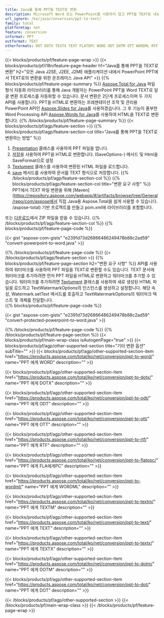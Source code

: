 ```yaml
---
title: Java를 통해 PPT을 TEXT로 변환
description: Microsoft Word 또는 PowerPoint를 사용하지 않고 PPT을 TEXT로 내보내는 Java API
url_ignore: /ko/java/conversion/ppt-to-text/
family: total
platformtag: net
feature: conversion
informat: PPT
outformat: TEXT
otherformats: DOT DOTX TEXTX TEXT FLATOPC WORD ODT DOTM OTT WORDML RTF TEXTM
---
```

{{< blocks/products/pf/feature-page-wrap >}}
{{< blocks/products/pf/i18n/feature-page-header h1="Java를 통해 PPT을 TEXT로 변환" h2="모든 Java J2SE, J2EE, J2ME 애플리케이션 내에서 PowerPoint PPT에서 TEXT로의 변환을 위한 온프레미스 Java API" >}}
{{% blocks/products/pf/feature-page-summary %}}
[Aspose.Total for Java](https://products.aspose.com/total/java/) 파일 형식 자동화 라이브러리를 통해 Java 개발자는 PowerPoint PPT을 Word TEXT로 일괄 변환 프로세스를 자동화할 수 있습니다. 문서 변환은 2단계 프로세스이며 두 가지 API를 사용합니다. PPT을 HTML로 변환하는 프레젠테이션 조작 및 관리용 PowerPoint API인 [Aspose.Slides for Java](https://products.aspose.com/slides/java/)를 사용하겠습니다. 그 후 기능이 풍부한 Word Processing API [Aspose.Words for Java](https://products.aspose.com/words/java/)를 사용하여 HTML을 TEXT로 변환합니다.
{{% /blocks/products/pf/feature-page-summary  %}}
{{< blocks/products/pf/agp/feature-section >}}
{{% blocks/products/pf/agp/feature-section-col title="Java를 통해 PPT을 TEXT로 변환하는 방법" %}}
1. [Presentation](https://reference.aspose.com/slides/java/com.aspose.slides/Presentation) 클래스를 사용하여 PPT 파일을 엽니다.
2. [저장](https://reference.aspose.com/slides/java/com.aspose.slides/Presentation#save-java.lang.String-int-com.aspose.slides)을 사용하여 PPT을 HTML로 변환합니다. ISaveOptions-) 메서드 및 Html을 SaveFormat으로 설정
3. [Textument](https://reference.aspose.com/words/java/com.aspose.words/Textument) 클래스를 사용하여 변환된 HTML 파일을 로드합니다.
4. [save](https://reference.aspose.com/words/java/com.aspose.words/Textument#save(java.lang.String,int)) 메서드를 사용하여 문서를 TEXT 형식으로 저장합니다.
{{% /blocks/products/pf/agp/feature-section-col %}}
{{% blocks/products/pf/agp/feature-section-col title="변환 요구 사항" %}}
PPT에서 TEXT 파일 변환을 위해 [Maven](https://repository.aspose.com/webapp/#/artifacts/browse/tree/General/repo/com/aspose에서 직접 Java용 Aspose.Total을 쉽게 사용할 수 있습니다. /aspose-total) 기반 프로젝트를 만들고 pom.xml에 라이브러리를 포함합니다.

또는 [다운로드](https://releases.aspose.com/total/java)에서 ZIP 파일을 받을 수 있습니다.
{{% /blocks/products/pf/agp/feature-section-col %}}
{{% blocks/products/pf/feature-page-code %}}

{{< gist "aspose-com-gists" "e2391d73d26866486249478b88c2ad59" "convert-powerpoint-to-word.java" >}}


{{% /blocks/products/pf/feature-page-code %}}
{{< /blocks/products/pf/agp/feature-section >}}
{{% blocks/products/pf/feature-page-section  h2="변환 요구 사항" %}}
API를 사용하여 워터마크를 사용하여 PPT 파일을 TEXT로 변환할 수도 있습니다. TEXT 문서에 워터마크를 추가하려면 먼저 PPT 파일을 HTML로 변환하고 워터마크를 추가할 수 있습니다. 워터마크를 추가하려면 [Textument](https://reference.aspose.com/words/java/com.aspose.words/Textument) 클래스를 사용하여 새로 생성된 HTML 파일을 로드하고 TextWatermarkOptions의 인스턴스를 생성하고 설정합니다. 해당 속성, Watermark.setText 메서드를 호출하고 TextWatermarkOptions의 워터마크 텍스트 및 개체를 전달합니다.  
{{% blocks/products/pf/feature-page-code %}}

{{< gist "aspose-com-gists" "e2391d73d26866486249478b88c2ad59" "convert-protected-powerpoint-to-word.java" >}}

{{% /blocks/products/pf/feature-page-code  %}}
{{% /blocks/products/pf/feature-page-section %}}
{{< blocks/products/pf/main-wrap-class isAutogenPage="true" >}}
{{< blocks/products/pf/agp/other-supported-section title="기타 변환 옵션" subTitle="" >}}
{{< blocks/products/pf/agp/other-supported-section-item href="https://products.aspose.com/total/ko/net/conversion/ppt-to-word/" name="PPT 에게 WORD" description="" >}}

{{< blocks/products/pf/agp/other-supported-section-item href="https://products.aspose.com/total/ko/net/conversion/ppt-to-dotx/" name="PPT 에게 DOTX" description="" >}}

{{< blocks/products/pf/agp/other-supported-section-item href="https://products.aspose.com/total/ko/net/conversion/ppt-to-odt/" name="PPT 에게 ODT" description="" >}}

{{< blocks/products/pf/agp/other-supported-section-item href="https://products.aspose.com/total/ko/net/conversion/ppt-to-ott/" name="PPT 에게 OTT" description="" >}}

{{< blocks/products/pf/agp/other-supported-section-item href="https://products.aspose.com/total/ko/net/conversion/ppt-to-rtf/" name="PPT 에게 RTF" description="" >}}

{{< blocks/products/pf/agp/other-supported-section-item href="https://products.aspose.com/total/ko/net/conversion/ppt-to-flatopc/" name="PPT 에게 FLA에게PC" description="" >}}

{{< blocks/products/pf/agp/other-supported-section-item href="https://products.aspose.com/total/ko/net/conversion/ppt-to-wordml/" name="PPT 에게 WORDML" description="" >}}

{{< blocks/products/pf/agp/other-supported-section-item href="https://products.aspose.com/total/ko/net/conversion/ppt-to-textm/" name="PPT 에게 TEXTM" description="" >}}

{{< blocks/products/pf/agp/other-supported-section-item href="https://products.aspose.com/total/ko/net/conversion/ppt-to-text/" name="PPT 에게 TEXT" description="" >}}

{{< blocks/products/pf/agp/other-supported-section-item href="https://products.aspose.com/total/ko/net/conversion/ppt-to-textx/" name="PPT 에게 TEXTX" description="" >}}

{{< blocks/products/pf/agp/other-supported-section-item href="https://products.aspose.com/total/ko/net/conversion/ppt-to-dotm/" name="PPT 에게 DOTM" description="" >}}

{{< blocks/products/pf/agp/other-supported-section-item href="https://products.aspose.com/total/ko/net/conversion/ppt-to-dot/" name="PPT 에게 DOT" description="" >}}


{{< /blocks/products/pf/agp/other-supported-section >}}
{{< /blocks/products/pf/main-wrap-class >}}
{{< /blocks/products/pf/feature-page-wrap >}}